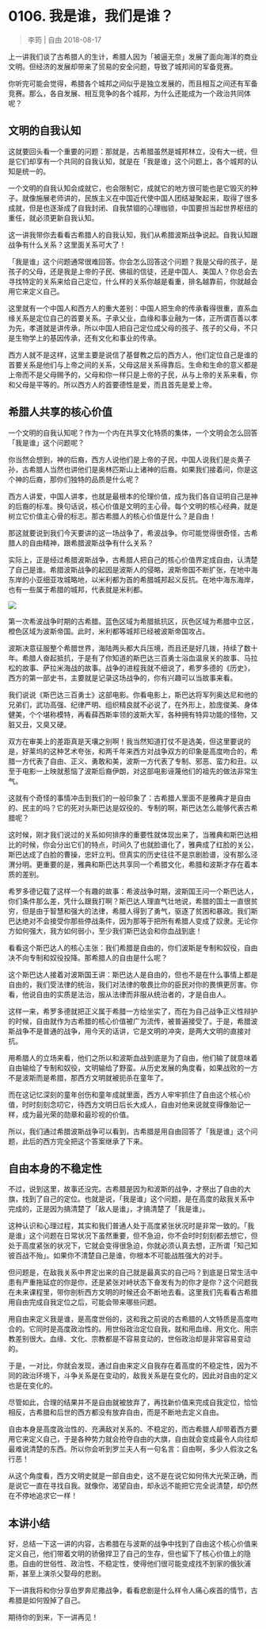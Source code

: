 # 0106. 我是谁，我们是谁？
> 李筠 | 自由
2018-08-17

上一讲我们谈了古希腊人的生计，希腊人因为「被逼无奈」发展了面向海洋的商业文明。但经济的发展却带来了贸易的安全问题，导致了城邦间的军备竞赛。

你听完可能会觉得，希腊各个城邦之间似乎是独立发展的，而且相互之间还有军备竞赛。那么，各自发展、相互竞争的各个城邦，为什么还能成为一个政治共同体呢？

## 文明的自我认知

这就要回头看一个重要的问题：那就是，古希腊虽然是城邦林立，没有大一统，但是它们却享有一个共同的自我认知，就是在「我是谁」这个问题上，各个城邦的认知是统一的。

一个文明的自我认知会成就它，也会限制它，成就它的地方很可能也是它毁灭的种子。就像施展老师讲的，民族主义在中国近代使中国人团结凝聚起来，取得了很多成就，但是也逐渐成了自我封闭、自我禁锢的心理枷锁，中国要担当起世界枢纽的重任，就必须更新自我认知。

这一讲我带你去看看古希腊人的自我认知，我们从希腊波斯战争说起。自我认知跟战争有什么关系？这里面关系可大了！

「我是谁」这个问题通常很难回答。你会怎么回答这个问题？我是父母的孩子，是孩子的父母，还是我是上帝的子民、佛祖的信徒，还是中国人、美国人？你总会去寻找特定的关系来给自己定位，什么样的关系你越是看重，排名越靠前，你就越会用它来定义自己。

这里就有一个中国人和西方人的重大差别：中国人把生命的传承看得很重，直系血缘关系是定位自己的首要关系。子承父业，血缘和事业融为一体，正所谓百善以孝为先，孝道就是讲传承，所以中国人把自己定位成父母的孩子、孩子的父母，不只是生物学上的基因传承，还有文化和事业的传承。

西方人就不是这样，这里主要是说信了基督教之后的西方人，他们定位自己是谁的首要关系是他们与上帝之间的关系，父母这层关系得靠后。生命和生命的意义都是上帝而不是父母赐予的，父母和你一样只是上帝的子民，从与上帝的关系来看，你和父母是平等的。所以西方人的首要德性是爱，而且首先是爱上帝。

## 希腊人共享的核心价值

一个文明的自我认知呢？作为一个内在共享文化特质的集体，一个文明会怎么回答「我是谁」这个问题呢？

你当然会想到，神的后裔，西方人说他们是上帝的子民，中国人说我们是炎黄子孙，古希腊人当然也讲他们是奥林匹斯山上诸神的后裔。如果我们接着问，你是这个神的后裔，那你们独特的品质是什么呢？

西方人讲爱，中国人讲孝，也就是最根本的伦理价值，成为我们各自证明自己是神的后裔的标准。换句话说，核心价值是文明的主心骨。每个文明的核心经典，就是树立它价值主心骨的标志。那古希腊人的核心价值是什么？是自由！

那这就要说到我们今天要讲的这一场战争了，希波战争。你可能觉得很奇怪，古希腊人的自由精神，跟希腊波斯战争有什么关系？

实际上，正是经过希腊波斯战争，古希腊人把自己的核心价值界定成自由，认清楚了自己是谁。希腊波斯战争的起因是波斯人的侵略，波斯帝国不断扩张，在地中海东岸的小亚细亚攻城略地，以米利都为首的希腊城邦起义反抗。在地中海东海岸，也有一些属于希腊的城邦，代表就是米利都。

![](https://raw.githubusercontent.com/dalong0514/selfstudy/master/图片链接/历史/2018002.jpg)

第一次希波战争时期的古希腊。蓝色区域为希腊抵抗区，灰色区域为希腊中立区，橙色区域为波斯帝国。此时，米利都等城邦已经被波斯帝国攻占。

波斯决意征服整个希腊世界，海陆两头都大兵压境，而且还是好几拨，持续了数十年。希腊人奋起抵抗，于是有了你知道的斯巴达三百勇士浴血温泉关的故事、马拉松的故事、萨拉米海战的故事。战争的进程我就不细说了，希罗多德的《历史》，西方的第一部史书，主要就是记录这场战争的，你有兴趣可以当故事来看。

我们说说《斯巴达三百勇士》这部电影。你看电影上，斯巴达将军列奥达尼和他的兄弟们，武功高强、纪律严明、组织精良就不必说了，在外形上，脸庞俊美、身体健美，个个堪称模特，再看薛西斯率领的波斯大军，各种拥有特异功能的怪物，又脏又丑，又臭又硬。

双方在审美上的差距真是天壤之别啊！我当然知道打仗不是选美，但这里要说的是，好莱坞的这种艺术夸张，和两千年来西方对战争双方的印象是高度吻合的，希腊一方代表了自由、正义、勇敢和美，波斯一方代表了专制、邪恶、蛮力和丑。以至于电影一上映就惹恼了波斯后裔伊朗，对这部电影诬蔑他们的祖先的做法非常生气。

这就有个奇怪的事情冲击到我们的一般印象了：古希腊人里面不是雅典才是自由的、民主的吗？它的死对头斯巴达是奴役的、专制的啊，斯巴达怎么能够代表古希腊呢？

这时候，刚才我们说过的关系如何排序的重要性就体现出来了，当雅典和斯巴达相比的时候，你会分出它们的特点，时间久了也就脸谱化了，雅典成了红脸的关公，斯巴达成了白脸的曹操，忠奸立判。但真实的历史往往不是京剧脸谱，没有那么泾渭分明。更重要的是，雅典和斯巴达共享同一个希腊文化，希腊和波斯才存在着本质的差别。

希罗多德记载了这样一个有趣的故事：希波战争时期，波斯国王问一个斯巴达人，你们条件那么差，凭什么跟我打啊？斯巴达人理直气壮地说，希腊的国土一直很贫穷，但是由于智慧和强大的法律，希腊人得到了勇气，驱逐了贫困和暴政。我们斯巴达绝对不会接受你那些停战条件，因为那等于把所有希腊人变成了奴隶。无论你方如何强大，我方如何弱小，至少我们斯巴达会和你血战到底！

看看这个斯巴达人的核心主张：我们希腊是自由的，你们波斯是专制和奴役，自由决不向专制和奴役投降。那希腊人的自由是什么呢？

这个斯巴达人接着对波斯国王讲：斯巴达人是自由的，但也不是在什么事情上都是自由的，我们受法律的统治，我们对法律的敬畏比你的臣民对你的畏惧更厉害。你看，他说自由的实质是法治，服从法律而非服从统治者的，才是自由人。

这样一来，希罗多德就把正义属于希腊一方给坐实了，而在为自己战争正义性辩护的时候，自由就作为古希腊的核心价值被广为流传，被普遍接受了。于是，希腊波斯战争不是普通的战争，用今天的话讲，它是文明的冲突，是两大文明的直接对抗。

用希腊人的立场来看，他们之所以和波斯血战到底是为了自由，他们输了就意味着自由输给了专制和奴役，文明输给了野蛮。从历史发展的角度看，如果战败的一方不是波斯而是希腊，那西方文明就被扼杀在童年了。

而在这记忆深刻的童年创伤和童年成就里面，西方人牢牢抓住了自由这个核心价值，时时刻刻念叨它，待西方文明日后长大成人，自由对他来说就变得像胎记一样，成为最光荣的勋章和最珍视的价值。

所以，我们通过希腊波斯战争可以看到，古希腊是用自由回答了「我是谁」这个问题，此后的西方完全把这个答案继承了下来。

## 自由本身的不稳定性

不过，说到这里，故事还没完。古希腊是因为和波斯的战争，才祭出了自由的大旗，找到了自己的定位。也就是说，「我是谁」这个问题，是在高度的敌我关系中完成的，正是因为搞清楚了「敌人是谁」，才搞清楚了「我是谁」。

这种认识和心理过程，其实和我们普通人处于高度紧张状况时是非常一致的。「我是谁」这个问题在日常状况下虽然重要，但不急迫，你不会时时刻刻都去想它，但处于高度紧张的状况下，它就会变得很急迫，你就必须认真去想，正所谓「知己知彼百战不殆」。如果你不清楚自己是谁，你根本不可能战胜强大的对手。

但问题是，在敌我关系中界定出来的自己就是最真实的自己吗？到底是日常生活中患有严重拖延症的你是你，还是紧张对峙状态下奋发有为的你才是你？这个问题我在未来课程里，带你剖析西方文明的时候还会不断地去看。这里我们先看看古希腊用自由完成自我定位之后，可能会带来哪些问题。

用自由来定义我是谁，是高度世俗的，这和我之前说的古希腊的人文特质是高度吻合的。它同时是高度政治性的。用世俗政治定位自我，就和用血缘、用文化、用宗教差别很大。血缘、文化、宗教都是不容易变动的，世俗政治却是非常容易变动的。

于是，一对比，你就会发现，通过自由来定义自我存在着高度的不稳定性，因为不同的政治环境下，斗争关系是在变动的，敌我关系是在变化的，因此对自由的定义也是在变化的。

尽管如此，合理的结果并不是自由就被放弃了，再找新价值来完成自我定位，恰恰相反，古希腊和后世的西方都没有放弃自由，而是不断地去定义自由。

自由本身是高度政治性的、充满敌对关系的、不稳定的，而古希腊人却带着西方要用它来定义自己，于是各种势力就会抢夺自由的大旗，自由就会变成最令人向往却最难说清楚的东西。所以你会听到罗兰夫人有一句名言：自由啊，多少人假汝之名行恶！

从这个角度看，西方文明史就是一部自由史，这不是在说它如何伟大光荣正确，而是说它一直在寻找自我。就像你，渴望自由，却永远不能把它完全说清楚，却仍然在不停地追求它一样！

## 本讲小结

好，总结一下这一讲的内容，古希腊在与波斯的战争中找到了自由这个核心价值来定义自己，他们带着文明的骄傲捍卫了自己的生存，但也留下了核心价值上的隐患。自由的世俗性、政治性、不稳定性，使得他们很可能变成找不到家的俄狄浦斯，甚至上演杀父娶母的悲剧。

下一讲我将和你分享伯罗奔尼撒战争，看看悲剧是什么样令人痛心疾首的情节，古希腊是如何毁掉了自己。

期待你的到来，下一讲再见！


